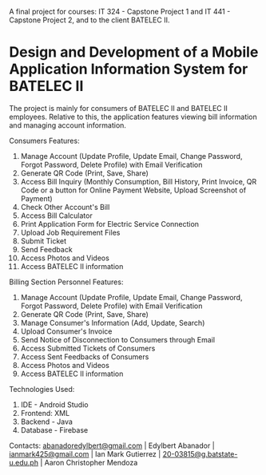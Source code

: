 A final project for courses: IT 324 - Capstone Project 1 and IT 441 - Capstone Project 2, and to the client BATELEC II.

# Design and Development of a Mobile Application Information System for BATELEC II

The project is mainly for consumers of BATELEC II and BATELEC II employees.
Relative to this, the application features viewing bill information and managing account information.

Consumers Features:
1. Manage Account (Update Profile, Update Email, Change Password, Forgot Password, Delete Profile) with Email Verification
2. Generate QR Code (Print, Save, Share)
3. Access Bill Inquiry (Monthly Consumption, Bill History, Print Invoice, QR Code or a button for Online Payment Website, Upload Screenshot of Payment)
4. Check Other Account's Bill
5. Access Bill Calculator
6. Print Application Form for Electric Service Connection
7. Upload Job Requirement Files
8. Submit Ticket
9. Send Feedback
10. Access Photos and Videos
11. Access BATELEC II information

Billing Section Personnel Features:
1. Manage Account (Update Profile, Update Email, Change Password, Forgot Password, Delete Profile) with Email Verification
2. Generate QR Code (Print, Save, Share)
3. Manage Consumer's Information (Add, Update, Search)
4. Upload Consumer's Invoice
5. Send Notice of Disconnection to Consumers through Email
6. Access Submitted Tickets of Consumers
7. Access Sent Feedbacks of Consumers
8. Access Photos and Videos
9. Access BATELEC II information

Technologies Used:
1. IDE - Android Studio
2. Frontend: XML
3. Backend - Java
4. Database - Firebase

Contacts: 
abanadoredylbert@gmail.com | Edylbert Abanador |
ianmark425@gmail.com | Ian Mark Gutierrez |
20-03815@g.batstate-u.edu.ph | Aaron Christopher Mendoza
